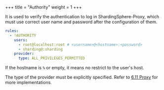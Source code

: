 +++
title = "Authority"
weight = 1
+++

It is used to verify the authentication to log in ShardingSphere-Proxy, which must use correct user name and password after the configuration of them.

```yaml
rules:
  - !AUTHORITY
    users:
      - root@localhost:root # <username>@<hostname>:<password>
      - sharding@:sharding
    provider:
      type: ALL_PRIVILEGES_PERMITTED
```

If the hostname is `%` or empty, it means no restrict to the user's host.

The type of the provider must be explicitly specified. Refer to [6.11 Proxy](/en/dev-manual/proxy) for more implementations.
